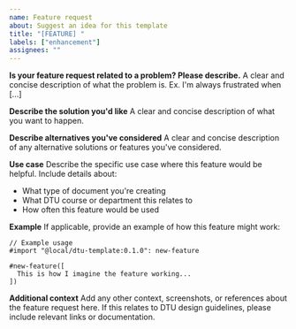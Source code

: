 ```yaml
---
name: Feature request
about: Suggest an idea for this template
title: "[FEATURE] "
labels: ["enhancement"]
assignees: ""
---
```


**Is your feature request related to a problem? Please describe.**
A clear and concise description of what the problem is. Ex. I'm always frustrated when [...]

**Describe the solution you'd like**
A clear and concise description of what you want to happen.

**Describe alternatives you've considered**
A clear and concise description of any alternative solutions or features you've considered.

**Use case**
Describe the specific use case where this feature would be helpful. Include details about:

- What type of document you're creating
- What DTU course or department this relates to
- How often this feature would be used

**Example**
If applicable, provide an example of how this feature might work:

```typst
// Example usage
#import "@local/dtu-template:0.1.0": new-feature

#new-feature([
  This is how I imagine the feature working...
])
```

**Additional context**
Add any other context, screenshots, or references about the feature request here. If this relates to DTU design guidelines, please include relevant links or documentation.
